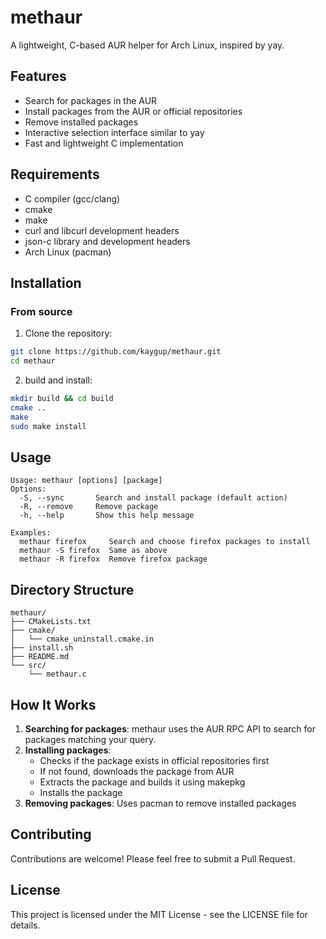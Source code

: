 # methaur

A lightweight, C-based AUR helper for Arch Linux, inspired by yay.

## Features

- Search for packages in the AUR
- Install packages from the AUR or official repositories
- Remove installed packages
- Interactive selection interface similar to yay
- Fast and lightweight C implementation

## Requirements

- C compiler (gcc/clang)
- cmake
- make
- curl and libcurl development headers
- json-c library and development headers
- Arch Linux (pacman)

## Installation

### From source

1. Clone the repository:
```bash
git clone https://github.com/kaygup/methaur.git
cd methaur
```
2. build and install:
```bash
mkdir build && cd build
cmake ..
make
sudo make install
```

## Usage

```
Usage: methaur [options] [package]
Options:
  -S, --sync       Search and install package (default action)
  -R, --remove     Remove package
  -h, --help       Show this help message

Examples:
  methaur firefox     Search and choose firefox packages to install
  methaur -S firefox  Same as above
  methaur -R firefox  Remove firefox package
```

## Directory Structure

```
methaur/
├── CMakeLists.txt
├── cmake/
│   └── cmake_uninstall.cmake.in
├── install.sh
├── README.md
└── src/
    └── methaur.c
```

## How It Works

1. **Searching for packages**: methaur uses the AUR RPC API to search for packages matching your query.
2. **Installing packages**: 
   - Checks if the package exists in official repositories first
   - If not found, downloads the package from AUR
   - Extracts the package and builds it using makepkg
   - Installs the package
3. **Removing packages**: Uses pacman to remove installed packages

## Contributing

Contributions are welcome! Please feel free to submit a Pull Request.

## License

This project is licensed under the MIT License - see the LICENSE file for details.
